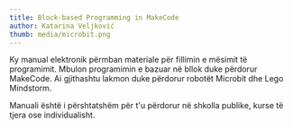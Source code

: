 ```yaml
---
title: Block-based Programming in MakeCode
author: Katarina Veljković
thumb: media/microbit.png
---
```


Ky manual elektronik përmban materiale për fillimin e mësimit të programimit. Mbulon programimin e bazuar në bllok duke përdorur MakeCode. Ai gjithashtu lakmon duke përdorur robotët Microbit dhe Lego Mindstorm.

Manuali është i përshtatshëm për t'u përdorur në shkolla publike, kurse të tjera ose individualisht.
